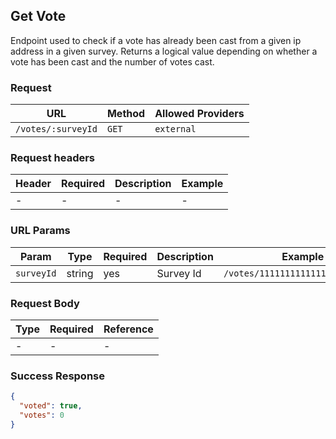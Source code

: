 ## **Get Vote**

Endpoint used to check if a vote has already been cast from a given ip address in a given survey.
Returns a logical value depending on whether a vote has been cast and the number of votes cast.

### Request

| URL                | Method | Allowed Providers |
| ------------------ | ------ | ----------------- |
| `/votes/:surveyId` | `GET`  | `external`        |

### Request headers

| Header | Required | Description | Example |
| ------ | -------- | ----------- | ------- |
| -      | -        | -           | -       |

### URL Params

| Param      | Type   | Required | Description | Example                           |
| ---------- | ------ | -------- | ----------- | --------------------------------- |
| `surveyId` | string | yes      | Survey Id   | `/votes/111111111111111111111111` |

### Request Body

| Type | Required | Reference |
| ---- | -------- | --------- |
| -    | -        | -         |

### Success Response

```json
{
  "voted": true,
  "votes": 0
}
```
